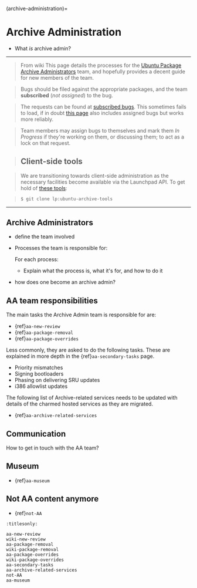 (archive-administration)=
# Archive Administration

- What *is* archive admin?

-----

> From wiki
> This page details the processes for the
> [Ubuntu Package Archive Administrators](https://launchpad.net/~ubuntu-archive)
> team, and hopefully provides a decent guide for new members of the team.

> Bugs should be filed against the appropriate packages, and the team
> **subscribed** (*not assigned*) to the bug.

> The requests can be found at
> [subscribed bugs](https://launchpad.net/~ubuntu-archive/+subscribedbugs). This
> sometimes fails to load, if in doubt
> [this page](https://bugs.launchpad.net/~ubuntu-archive/+bugs?orderby=-date_last_updated&start=0)
> also includes assigned bugs but works more reliably.

> Team members may assign bugs to themselves and mark them *In Progress* if
> they're working on them, or discussing them; to act as a lock on that request.

> ## Client-side tools

> We are transitioning towards client-side administration as the necessary
> facilities become available via the Launchpad API. To get hold of
> [these tools](https://code.launchpad.net/+branch/ubuntu-archive-tools):

> ```bash
> $ git clone lp:ubuntu-archive-tools
> ```
-----


## Archive Administrators

- define the team involved
- Processes the team is responsible for:

  For each process:
  - Explain what the process is, what it's for, and how to do it
- how does one become an archive admin?

## AA team responsibilities

The main tasks the Archive Admin team is responsible for are:

* {ref}`aa-new-review`
* {ref}`aa-package-removal`
* {ref}`aa-package-overrides`

Less commonly, they are asked to do the following tasks. These are explained in
more depth in the {ref}`aa-secondary-tasks` page.

* Priority mismatches
* Signing bootloaders
* Phasing on delivering SRU updates
* i386 allowlist updates

The following list of Archive-related services needs to be updated with details
of the charmed hosted services as they are migrated.

- {ref}`aa-archive-related-services` 


## Communication

How to get in touch with the AA team?

## Museum

* {ref}`aa-museum`

## Not AA content anymore

* {ref}`not-AA`


```{toctree}
:titlesonly:

aa-new-review
wiki-new-review
aa-package-removal
wiki-package-removal
aa-package-overrides
wiki-package-overrides
aa-secondary-tasks
aa-archive-related-services
not-AA
aa-museum
```





